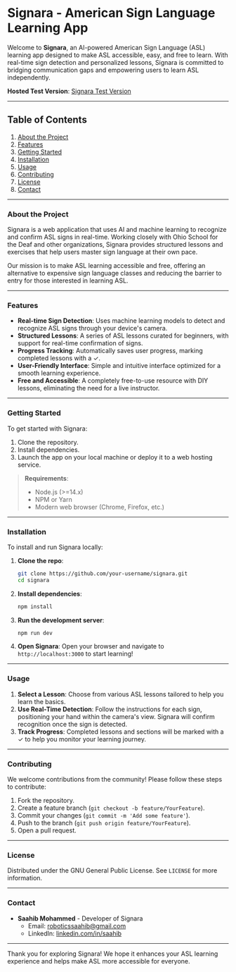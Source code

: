# Signara - American Sign Language Learning App

Welcome to **Signara**, an AI-powered American Sign Language (ASL) learning app designed to make ASL accessible, easy, and free to learn. With real-time sign detection and personalized lessons, Signara is committed to bridging communication gaps and empowering users to learn ASL independently.

**Hosted Test Version**: [Signara Test Version](https://signara-asl-puiz.vercel.app/)

---

## Table of Contents

1. [About the Project](#about-the-project)
2. [Features](#features)
3. [Getting Started](#getting-started)
4. [Installation](#installation)
5. [Usage](#usage)
6. [Contributing](#contributing)
7. [License](#license)
8. [Contact](#contact)

---

### About the Project

Signara is a web application that uses AI and machine learning to recognize and confirm ASL signs in real-time. Working closely with Ohio School for the Deaf and other organizations, Signara provides structured lessons and exercises that help users master sign language at their own pace.

Our mission is to make ASL learning accessible and free, offering an alternative to expensive sign language classes and reducing the barrier to entry for those interested in learning ASL.

---

### Features

- **Real-time Sign Detection**: Uses machine learning models to detect and recognize ASL signs through your device's camera.
- **Structured Lessons**: A series of ASL lessons curated for beginners, with support for real-time confirmation of signs.
- **Progress Tracking**: Automatically saves user progress, marking completed lessons with a ✓.
- **User-Friendly Interface**: Simple and intuitive interface optimized for a smooth learning experience.
- **Free and Accessible**: A completely free-to-use resource with DIY lessons, eliminating the need for a live instructor.

---

### Getting Started

To get started with Signara:

1. Clone the repository.
2. Install dependencies.
3. Launch the app on your local machine or deploy it to a web hosting service.

> **Requirements**: 
> - Node.js (>=14.x)
> - NPM or Yarn
> - Modern web browser (Chrome, Firefox, etc.)

---

### Installation

To install and run Signara locally:

1. **Clone the repo**:
   ```bash
   git clone https://github.com/your-username/signara.git
   cd signara
   ```

2. **Install dependencies**:
   ```bash
   npm install
   ```

3. **Run the development server**:
   ```bash
   npm run dev
   ```

4. **Open Signara**:
   Open your browser and navigate to `http://localhost:3000` to start learning!

---

### Usage

1. **Select a Lesson**: Choose from various ASL lessons tailored to help you learn the basics.
2. **Use Real-Time Detection**: Follow the instructions for each sign, positioning your hand within the camera's view. Signara will confirm recognition once the sign is detected.
3. **Track Progress**: Completed lessons and sections will be marked with a ✓ to help you monitor your learning journey.

---

### Contributing

We welcome contributions from the community! Please follow these steps to contribute:

1. Fork the repository.
2. Create a feature branch (`git checkout -b feature/YourFeature`).
3. Commit your changes (`git commit -m 'Add some feature'`).
4. Push to the branch (`git push origin feature/YourFeature`).
5. Open a pull request.

---

### License

Distributed under the GNU General Public License. See `LICENSE` for more information.

---

### Contact

- **Saahib Mohammed** - Developer of Signara  
  - Email: [roboticssaahib@gmail.com](mailto:roboticssaahib@gmail.com)  
  - LinkedIn: [linkedin.com/in/saahib](https://www.linkedin.com/in/saahib/)

---

Thank you for exploring Signara! We hope it enhances your ASL learning experience and helps make ASL more accessible for everyone.
